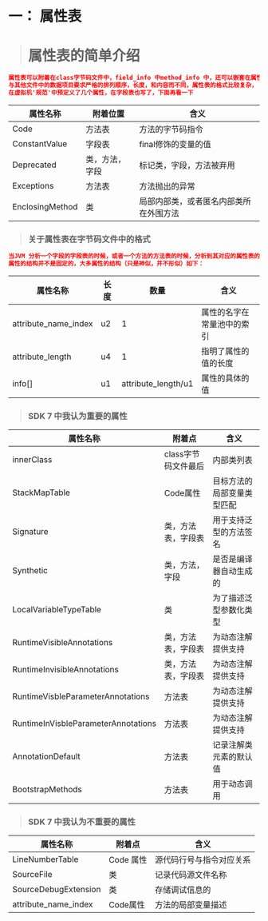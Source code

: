# 一： 属性表



> # 属性表的简单介绍

```json
属性表可以附着在class字节码文件中，field_info 中method_info 中，还可以嵌套在属性表中的属性中，用于描述某些场景的独有的信息
与其他文件中的数据项目要求严格的排列顺序，长度，和内容而不同，属性表的格式比较复杂，
在虚拟机'规范'中预定义了几个属性，在字段表也写了，下面再看一下
```

| 属性名称        | 附着位置       | 含义                                   |
| --------------- | -------------- | -------------------------------------- |
| Code            | 方法表         | 方法的字节码指令                       |
| ConstantValue   | 字段表         | final修饰的变量的值                    |
| Deprecated      | 类，方法，字段 | 标记类，字段，方法被弃用               |
| Exceptions      | 方法表         | 方法抛出的异常                         |
| EnclosingMethod | 类             | 局部内部类，或者匿名内部类所在外围方法 |





> ### 关于属性表在字节码文件中的格式

```json
当JVM 分析一个字段的字段表的时候，或者一个方法的方法表的时候，分析到其对应的属性表的时候，会先读取'attributes_count'(u1）的值，若该值为0,则，该字段的字段表中没有属性表，若有则，紧接着读取'attributes_name_index'（u2 长度和constant_pool_index 长度一样）获取'Contant_Utf8_info' 获取该属性的名字，从而确定该属性的结构，
属性的结构并不是固定的，大多属性的结构（只是神似，并不形似）如下：                                   
```

| 属性名称             | 长度 | 数量                | 含义                       |
| -------------------- | ---- | ------------------- | -------------------------- |
| attribute_name_index | u2   | 1                   | 属性的名字在常量池中的索引 |
| attribute_length     | u4   | 1                   | 指明了属性的值的长度       |
| info[]               | u1   | attribute_length/u1 | 属性的具体的值             |





> ### SDK 7 中我认为重要的属性

| 属性名称                            | 附着点              | 含义                       |
| ----------------------------------- | ------------------- | -------------------------- |
| innerClass                          | class字节码文件最后 | 内部类列表                 |
| StackMapTable                       | Code属性            | 目标方法的局部变量类型匹配 |
| Signature                           | 类，方法表，字段表  | 用于支持泛型的方法签名     |
| Synthetic                           | 类，方法，字段      | 是否是编译器自动生成的     |
| LocalVariableTypeTable              | 类                  | 为了描述泛型参数化类型     |
| RuntimeVisibleAnnotations           | 类，方法表，字段表  | 为动态注解提供支持         |
| RuntimeInvisibleAnnotations         | 类，方法表，字段表  | 为动态注解提供支持         |
| RuntimeVisbleParameterAnnotations   | 方法表              | 为动态注解提供支持         |
| RuntimeInVisbleParameterAnnotations | 方法表              | 为动态注解提供支持         |
| AnnotationDefault                   | 方法表              | 记录注解类元素的默认值     |
| BootstrapMethods                    | 方法表              | 用于动态调用               |







> ### SDK 7 中我认为不重要的属性

| 属性名称             | 附着点    | 含义                     |
| -------------------- | --------- | ------------------------ |
| LineNumberTable      | Code 属性 | 源代码行号与指令对应关系 |
| SourceFile           | 类        | 记录代码源文件名称       |
| SourceDebugExtension | 类        | 存储调试信息的           |
| attribute_name_index | Code属性  | 方法的局部变量描述       |



















































